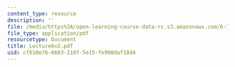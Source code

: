 ```yaml
---
content_type: resource
description: ''
file: /media/https%3A/open-learning-course-data-rc.s3.amazonaws.com/6-772-compound-semiconductor-devices-spring-2003/cf610e766603218f5e15fe998daf18d4_Lecture6v2.pdf
file_type: application/pdf
resourcetype: Document
title: Lecture6v2.pdf
uid: cf610e76-6603-218f-5e15-fe998daf18d4
---
```

